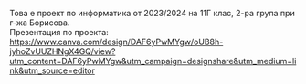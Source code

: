 Това е проект по информатика от 2023/2024 на 11Г клас, 2-ра група при г-жа Борисова.<br>
Презентация по проекта: https://www.canva.com/design/DAF6yPwMYgw/oUB8h-jyhoZvUUZHNgX4GQ/view?utm_content=DAF6yPwMYgw&utm_campaign=designshare&utm_medium=link&utm_source=editor 

